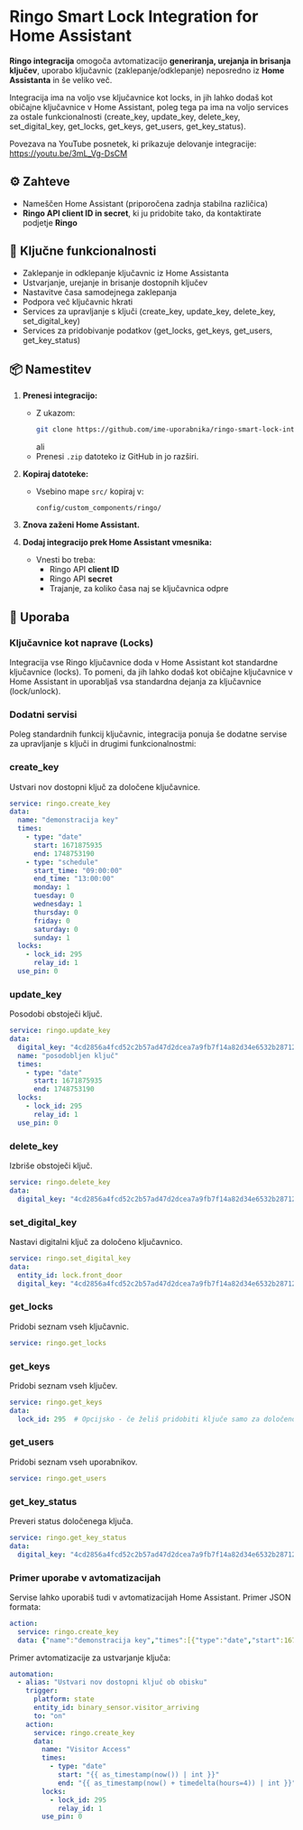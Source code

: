 # Ringo Smart Lock Integration for Home Assistant

**Ringo integracija** omogoča avtomatizacijo **generiranja, urejanja in brisanja ključev**, uporabo ključavnic (zaklepanje/odklepanje) neposredno iz **Home Assistanta** in še veliko več.

Integracija ima na voljo vse ključavnice kot locks, in jih lahko dodaš kot običajne ključavnice v Home Assistant, poleg tega pa ima na voljo services za ostale funkcionalnosti (create_key, update_key, delete_key, set_digital_key, get_locks, get_keys, get_users, get_key_status).

Povezava na YouTube posnetek, ki prikazuje delovanje integracije: https://youtu.be/3mL_Vg-DsCM

## ⚙️ Zahteve

- Nameščen Home Assistant (priporočena zadnja stabilna različica)
- **Ringo API client ID in secret**, ki ju pridobite tako, da kontaktirate podjetje **Ringo**

## 🚀 Ključne funkcionalnosti

- Zaklepanje in odklepanje ključavnic iz Home Assistanta
- Ustvarjanje, urejanje in brisanje dostopnih ključev
- Nastavitve časa samodejnega zaklepanja
- Podpora več ključavnic hkrati
- Services za upravljanje s ključi (create_key, update_key, delete_key, set_digital_key)
- Services za pridobivanje podatkov (get_locks, get_keys, get_users, get_key_status)

## 📦 Namestitev

1. **Prenesi integracijo:**
   - Z ukazom:
     ```bash
     git clone https://github.com/ime-uporabnika/ringo-smart-lock-integration.git
     ```
     ali
   - Prenesi `.zip` datoteko iz GitHub in jo razširi.

2. **Kopiraj datoteke:**
   - Vsebino mape `src/` kopiraj v:
     ```
     config/custom_components/ringo/
     ```

3. **Znova zaženi Home Assistant.**

4. **Dodaj integracijo prek Home Assistant vmesnika:**
   - Vnesti bo treba:
     - Ringo API **client ID**
     - Ringo API **secret**
     - Trajanje, za koliko časa naj se ključavnica odpre

## 🔧 Uporaba

### Ključavnice kot naprave (Locks)

Integracija vse Ringo ključavnice doda v Home Assistant kot standardne ključavnice (locks). To pomeni, da jih lahko dodaš kot običajne ključavnice v Home Assistant in uporabljaš vsa standardna dejanja za ključavnice (lock/unlock).

### Dodatni servisi

Poleg standardnih funkcij ključavnic, integracija ponuja še dodatne servise za upravljanje s ključi in drugimi funkcionalnostmi:

### create_key
Ustvari nov dostopni ključ za določene ključavnice.

```yaml
service: ringo.create_key
data:
  name: "demonstracija key"
  times:
    - type: "date"
      start: 1671875935
      end: 1748753190
    - type: "schedule"
      start_time: "09:00:00"
      end_time: "13:00:00"
      monday: 1
      tuesday: 0
      wednesday: 1
      thursday: 0
      friday: 0
      saturday: 0
      sunday: 1
  locks:
    - lock_id: 295
      relay_id: 1
  use_pin: 0
```

### update_key
Posodobi obstoječi ključ.

```yaml
service: ringo.update_key
data:
  digital_key: "4cd2856a4fcd52c2b57ad47d2dcea7a9fb7f14a82d34e6532b2871208c6527a6"
  name: "posodobljen ključ"
  times:
    - type: "date"
      start: 1671875935
      end: 1748753190
  locks:
    - lock_id: 295
      relay_id: 1
  use_pin: 0
```

### delete_key
Izbriše obstoječi ključ.

```yaml
service: ringo.delete_key
data:
  digital_key: "4cd2856a4fcd52c2b57ad47d2dcea7a9fb7f14a82d34e6532b2871208c6527a6"
```

### set_digital_key
Nastavi digitalni ključ za določeno ključavnico.

```yaml
service: ringo.set_digital_key
data:
  entity_id: lock.front_door
  digital_key: "4cd2856a4fcd52c2b57ad47d2dcea7a9fb7f14a82d34e6532b2871208c6527a6"
```

### get_locks
Pridobi seznam vseh ključavnic.

```yaml
service: ringo.get_locks
```

### get_keys
Pridobi seznam vseh ključev.

```yaml
service: ringo.get_keys
data:
  lock_id: 295  # Opcijsko - če želiš pridobiti ključe samo za določeno ključavnico
```

### get_users
Pridobi seznam vseh uporabnikov.

```yaml
service: ringo.get_users
```

### get_key_status
Preveri status določenega ključa.

```yaml
service: ringo.get_key_status
data:
  digital_key: "4cd2856a4fcd52c2b57ad47d2dcea7a9fb7f14a82d34e6532b2871208c6527a6"
```

### Primer uporabe v avtomatizacijah

Servise lahko uporabiš tudi v avtomatizacijah Home Assistant. Primer JSON formata:

```yaml
action:
  service: ringo.create_key
  data: {"name":"demonstracija key","times":[{"type":"date","start":1671875935,"end":1748753190},{"type":"schedule","start_time":"09:00:00","end_time":"13:00:00","monday":1,"tuesday":0,"wednesday":1,"thursday":0,"friday":0,"saturday":0,"sunday":1}],"locks":[{"lock_id":295,"relay_id":1}],"use_pin":0}
```

Primer avtomatizacije za ustvarjanje ključa:

```yaml
automation:
  - alias: "Ustvari nov dostopni ključ ob obisku"
    trigger:
      platform: state
      entity_id: binary_sensor.visitor_arriving
      to: "on"
    action:
      service: ringo.create_key
      data:
        name: "Visitor Access"
        times:
          - type: "date"
            start: "{{ as_timestamp(now()) | int }}"
            end: "{{ as_timestamp(now() + timedelta(hours=4)) | int }}"
        locks:
          - lock_id: 295
            relay_id: 1
        use_pin: 0
```
